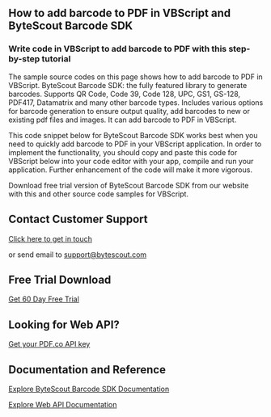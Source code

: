 ## How to add barcode to PDF in VBScript and ByteScout Barcode SDK

### Write code in VBScript to add barcode to PDF with this step-by-step tutorial

The sample source codes on this page shows how to add barcode to PDF in VBScript. ByteScout Barcode SDK: the fully featured library to generate barcodes. Supports QR Code, Code 39, Code 128, UPC, GS1, GS-128, PDF417, Datamatrix and many other barcode types. Includes various options for barcode generation to ensure output quality, add barcodes to new or existing pdf files and images. It can add barcode to PDF in VBScript.

This code snippet below for ByteScout Barcode SDK works best when you need to quickly add barcode to PDF in your VBScript application. In order to implement the functionality, you should copy and paste this code for VBScript below into your code editor with your app, compile and run your application. Further enhancement of the code will make it more vigorous.

Download free trial version of ByteScout Barcode SDK from our website with this and other source code samples for VBScript.

## Contact Customer Support

[Click here to get in touch](https://bytescout.zendesk.com/hc/en-us/requests/new?subject=ByteScout%20Barcode%20SDK%20Question)

or send email to [support@bytescout.com](mailto:support@bytescout.com?subject=ByteScout%20Barcode%20SDK%20Question) 

## Free Trial Download

[Get 60 Day Free Trial](https://bytescout.com/download/web-installer?utm_source=github-readme)

## Looking for Web API? 

[Get your PDF.co API key](https://pdf.co/documentation/api?utm_source=github-readme)

## Documentation and Reference

[Explore ByteScout Barcode SDK Documentation](https://bytescout.com/documentation/index.html?utm_source=github-readme)

[Explore Web API Documentation](https://pdf.co/documentation/api?utm_source=github-readme)